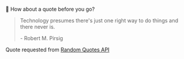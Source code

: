 📣 How about a quote before you go?

> Technology presumes there's just one right way to do things and there never is.
>
> <p>- Robert M. Pirsig</p>

Quote requested from [Random Quotes API](https://github.com/lukePeavey/quotable)
